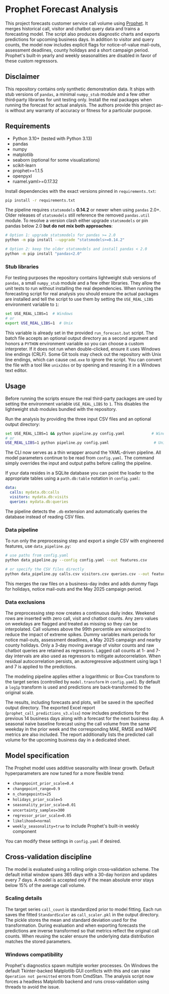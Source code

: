 # Prophet Forecast Analysis

This project forecasts customer service call volume using [Prophet](https://github.com/facebook/prophet). It merges historical call, visitor and chatbot query data and trains a forecasting model. The script also produces diagnostic charts and exports predictions for upcoming business days. In addition to visitor and query counts, the model now includes explicit flags for notice-of-value mail-outs, assessment deadlines, county holidays and a short campaign period. Prophet's built‑in yearly and weekly seasonalities are disabled in favor of these custom regressors.

## Disclaimer

This repository contains only synthetic demonstration data. It ships with stub versions of `pandas`, a minimal `numpy_stub` module and a few other third‑party libraries for unit testing only. Install the real packages when running the forecast for actual analysis. The authors provide this project as-is without any warranty of accuracy or fitness for a particular purpose.

## Requirements

- Python 3.10+ (tested with Python 3.13)
- pandas
- numpy
- matplotlib
- seaborn (optional for some visualizations)
- scikit-learn
- prophet>=1.1.5
- openpyxl
- ruamel.yaml>=0.17.32

Install dependencies with the exact versions pinned in `requirements.txt`:

```bash
pip install -r requirements.txt
```

The pipeline requires `statsmodels` **0.14.2** or newer when using
`pandas` 2.0+. Older releases of `statsmodels` still reference the
removed `pandas.util` module. To resolve a version clash either upgrade
`statsmodels` or pin pandas below 2.0 **but do not mix both approaches**:

```bash
# Option 1: upgrade statsmodels for pandas >= 2.0
python -m pip install --upgrade "statsmodels>=0.14.2"

# Option 2: keep the older statsmodels and install pandas < 2.0
python -m pip install "pandas<2.0"
```

### Stub libraries

For testing purposes the repository contains lightweight stub versions of
`pandas`, a small `numpy_stub` module and a few other libraries. They allow the unit tests to run
without installing the real dependencies. When running the forecasting script
for real analysis you should ensure the actual packages are installed and tell
the script to use them by setting the `USE_REAL_LIBS` environment variable to
`1`:

```bash
set USE_REAL_LIBS=1  # Windows
# or
export USE_REAL_LIBS=1  # Unix
```

This variable is already set in the provided `run_forecast.bat` script.
The batch file accepts an optional output directory as a second argument and
honors a `PYTHON` environment variable so you can choose a custom interpreter.
If it
does not run when double-clicked, ensure it uses Windows
line endings (CRLF). Some Git tools may check out the repository with Unix
line endings, which can cause `cmd.exe` to ignore the script. You can convert
the file with a tool like `unix2dos` or by opening and resaving it in a
Windows text editor.

## Usage

Before running the scripts ensure the real third-party packages are used by
setting the environment variable `USE_REAL_LIBS` to `1`. This disables the
lightweight stub modules bundled with the repository.

Run the analysis by providing the three input CSV files and an optional output directory:

```bash
set USE_REAL_LIBS=1 && python pipeline.py config.yaml            # Windows
# or
USE_REAL_LIBS=1 python pipeline.py config.yaml                    # Unix
```

The CLI now serves as a thin wrapper around the YAML-driven pipeline. All model
parameters continue to be read from `config.yaml`. The command simply overrides
the input and output paths before calling the pipeline.

If your data resides in a SQLite database you can point the loader to the
appropriate tables using a `path.db:table` notation in `config.yaml`:

```yaml
data:
  calls: mydata.db:calls
  visitors: mydata.db:visits
  queries: mydata.db:queries
```

The pipeline detects the `.db` extension and automatically queries the database
instead of reading CSV files.

### Data pipeline

To run only the preprocessing step and export a single CSV with engineered
features, use `data_pipeline.py`:

```bash
# use paths from config.yaml
python data_pipeline.py --config config.yaml --out features.csv

# or specify the CSV files directly
python data_pipeline.py calls.csv visitors.csv queries.csv --out features.csv
```

This merges the raw files on a business-day index and adds dummy flags for
holidays, notice mail-outs and the May 2025 campaign period.

### Data exclusions

The preprocessing step now creates a continuous daily index. Weekend rows are
inserted with zero call, visit and chatbot counts. Any zero values on weekdays
are flagged and treated as missing so they can be interpolated. Call volumes
above the 99th percentile are winsorized to
reduce the impact of extreme spikes. Dummy variables mark periods for notice
mail-outs, assessment deadlines, a May 2025 campaign and nearby county
holidays. Only a 3‑day moving average of visitor counts and raw chatbot
queries are retained as regressors. Lagged call counts at 1- and 7-day intervals are also used as regressors to mitigate autocorrelation.
When residual autocorrelation persists, an autoregressive adjustment using lags 1 and 7 is applied to the predictions.

The modeling pipeline applies either a logarithmic or Box‑Cox transform to the
target series (controlled by `model.transform` in `config.yaml`). By default a
`log1p` transform is used and predictions are back‑transformed to the original
scale.

The results, including forecasts and plots, will be saved in the specified output directory.
The exported Excel report (`prophet_call_predictions_v3.xlsx`) now includes
predictions for the previous 14 business days along with a forecast for the next
business day. A seasonal naive baseline forecast using the call volume from the
same weekday in the prior week and the corresponding MAE, RMSE and MAPE metrics
are also included. The report additionally lists the predicted call volume for
the upcoming business day in a dedicated sheet.

## Model specification

The Prophet model uses additive seasonality with linear growth. Default
hyperparameters are now tuned for a more flexible trend:

- `changepoint_prior_scale=0.4`
- `changepoint_range=0.9`
- `n_changepoints=25`
- `holidays_prior_scale=5`
- `seasonality_prior_scale=0.01`
- `uncertainty_samples=300`
- `regressor_prior_scale=0.05`
- `likelihood=normal`
- `weekly_seasonality=true` to include Prophet's built-in weekly component

You can modify these settings in `config.yaml` if desired.

## Cross-validation discipline

The model is evaluated using a rolling origin cross‑validation scheme.
The default initial window spans 365 days with a 30-day horizon and updates every 7 days. A model is accepted only if the mean absolute
error stays below 15% of the average call volume.

### Scaling details

The target series ``call_count`` is standardized prior to model fitting. Each
run saves the fitted ``StandardScaler`` as ``call_scaler.pkl`` in the output
directory. The pickle stores the mean and standard deviation used for the
transformation. During evaluation and when exporting forecasts the predictions
are inverse transformed so that metrics reflect the original call counts.
When reusing the scaler ensure the underlying data distribution matches the
stored parameters.

### Windows compatibility

Prophet's diagnostics spawn multiple worker processes. On Windows the
default Tkinter-backed Matplotlib GUI conflicts with this and can raise
``Operation not permitted`` errors from CmdStan. The analysis script now
forces a headless Matplotlib backend and runs cross‑validation using
threads to avoid the issue.
